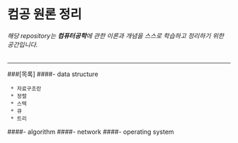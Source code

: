 # 컴공 원론 정리
###### 해당 repository는 **컴퓨터공학**에 관한 이론과 개념을 스스로 학습하고 정리하기 위한 공간입니다. 
 -------
 
###[목록] 
####- data structure

	 * 자료구조란
	 * 정렬
	 * 스텍
	 * 큐
	 * 트리

####- algorithm
####- network
####- operating system


